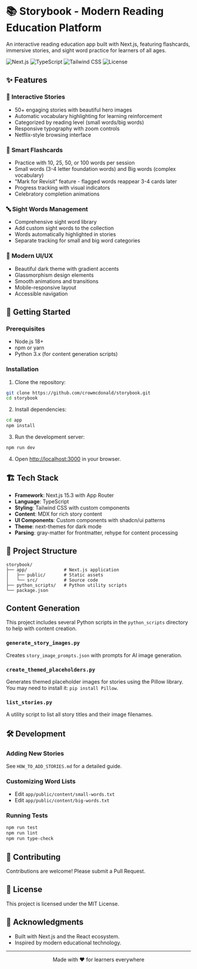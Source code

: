 # 📚 Storybook - Modern Reading Education Platform

An interactive reading education app built with Next.js, featuring flashcards, immersive stories, and sight word practice for learners of all ages.

![Next.js](https://img.shields.io/badge/Next.js-15.3-black?style=flat-square&logo=next.js)
![TypeScript](https://img.shields.io/badge/TypeScript-5.0-blue?style=flat-square&logo=typescript)
![Tailwind CSS](https://img.shields.io/badge/Tailwind-3.4-38B2AC?style=flat-square&logo=tailwind-css)
![License](https://img.shields.io/badge/License-MIT-green?style=flat-square)

## ✨ Features

### 📖 **Interactive Stories**
- 50+ engaging stories with beautiful hero images
- Automatic vocabulary highlighting for learning reinforcement
- Categorized by reading level (small words/big words)
- Responsive typography with zoom controls
- Netflix-style browsing interface

### 🎯 **Smart Flashcards**
- Practice with 10, 25, 50, or 100 words per session
- Small words (3-4 letter foundation words) and Big words (complex vocabulary)
- "Mark for Revisit" feature - flagged words reappear 3-4 cards later
- Progress tracking with visual indicators
- Celebratory completion animations

### 🔤 **Sight Words Management**
- Comprehensive sight word library
- Add custom sight words to the collection
- Words automatically highlighted in stories
- Separate tracking for small and big word categories

### 🎨 **Modern UI/UX**
- Beautiful dark theme with gradient accents
- Glassmorphism design elements
- Smooth animations and transitions
- Mobile-responsive layout
- Accessible navigation

## 🚀 Getting Started

### Prerequisites
- Node.js 18+
- npm or yarn
- Python 3.x (for content generation scripts)

### Installation

1. Clone the repository:
```bash
git clone https://github.com/crowmcdonald/storybook.git
cd storybook
```

2. Install dependencies:
```bash
cd app
npm install
```

3. Run the development server:
```bash
npm run dev
```

4. Open [http://localhost:3000](http://localhost:3000) in your browser.

## 🏗️ Tech Stack

- **Framework**: Next.js 15.3 with App Router
- **Language**: TypeScript
- **Styling**: Tailwind CSS with custom components
- **Content**: MDX for rich story content
- **UI Components**: Custom components with shadcn/ui patterns
- **Theme**: next-themes for dark mode
- **Parsing**: gray-matter for frontmatter, rehype for content processing

## 📁 Project Structure

```
storybook/
├── app/              # Next.js application
│   ├── public/       # Static assets
│   └── src/          # Source code
├── python_scripts/   # Python utility scripts
└── package.json
```

## Content Generation

This project includes several Python scripts in the `python_scripts` directory to help with content creation.

### `generate_story_images.py`
Creates `story_image_prompts.json` with prompts for AI image generation.

### `create_themed_placeholders.py`
Generates themed placeholder images for stories using the Pillow library. You may need to install it: `pip install Pillow`.

### `list_stories.py`
A utility script to list all story titles and their image filenames.

## 🛠️ Development

### Adding New Stories
See `HOW_TO_ADD_STORIES.md` for a detailed guide.

### Customizing Word Lists
- Edit `app/public/content/small-words.txt`
- Edit `app/public/content/big-words.txt`

### Running Tests
```bash
npm run test
npm run lint
npm run type-check
```

## 🤝 Contributing

Contributions are welcome! Please submit a Pull Request.

## 📄 License

This project is licensed under the MIT License.

## 🙏 Acknowledgments

- Built with Next.js and the React ecosystem.
- Inspired by modern educational technology.

---

<p align="center">Made with ❤️ for learners everywhere</p>